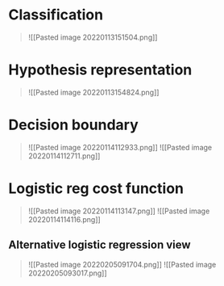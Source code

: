 # Classification
>![[Pasted image 20220113151504.png]]
# Hypothesis representation
>![[Pasted image 20220113154824.png]]
# Decision boundary
>![[Pasted image 20220114112933.png]]
>![[Pasted image 20220114112711.png]]
# Logistic reg cost function
>![[Pasted image 20220114113147.png]]
>![[Pasted image 20220114114116.png]]

## Alternative logistic regression view
>![[Pasted image 20220205091704.png]]
>![[Pasted image 20220205093017.png]]